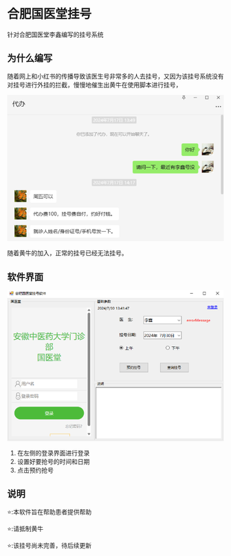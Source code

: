# 合肥国医堂挂号
针对合肥国医堂李鑫编写的挂号系统
## 为什么编写
随着网上和小红书的传播导致该医生号非常多的人去挂号，又因为该挂号系统没有对挂号进行外挂的拦截，慢慢地催生出黄牛在使用脚本进行挂号，

![image-20240730133827776](./assets/image-20240730133827776.png)

随着黄牛的加入，正常的挂号已经无法挂号。



## 软件界面

![image-20240730134213099](./assets/image-20240730134213099.png)

1. 在左侧的登录界面进行登录
2. 设置好要抢号的时间和日期
3. 点击预约抢号



## 说明

:star::本软件旨在帮助患者提供帮助

:star::请抵制黄牛

:star::该挂号尚未完善，待后续更新
